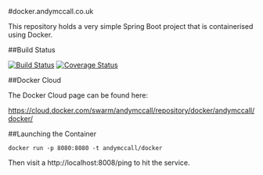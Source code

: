 #docker.andymccall.co.uk

This repository holds a very simple Spring Boot project that is containerised using Docker.

##Build Status

[![Build Status](https://travis-ci.org/andymccall/docker.andymccall.co.uk.svg?branch=master)](https://travis-ci.org/andymccall/docker.andymccall.co.uk) [![Coverage Status](https://coveralls.io/repos/github/andymccall/docker.andymccall.co.uk/badge.svg?branch=master)](https://coveralls.io/github/andymccall/docker.andymccall.co.uk?branch=master)

##Docker Cloud

The Docker Cloud page can be found here:

https://cloud.docker.com/swarm/andymccall/repository/docker/andymccall/docker/

##Launching the Container

    docker run -p 8080:8080 -t andymccall/docker

Then visit a http://localhost:8008/ping to hit the service.